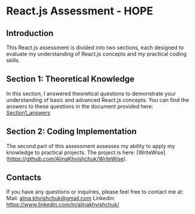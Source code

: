 # React.js Assessment - HOPE

## Introduction

This React.js assessment is divided into two sections, each designed to evaluate my understanding of React.js concepts and my practical coding skills.

## Section 1: Theoretical Knowledge

In this section, I answered theoretical questions to demonstrate your understanding of basic and advanced React.js concepts. You can find the answers to these questions in the document provided here: [Section1_answers](Section1_answers.txt)

## Section 2: Coding Implementation

The second part of this assessment assesses my ability to apply my knowledge to practical projects. The project is here: [WriteWise] (https://github.com/AlinaKhvishchuk/WriteWise).

## Contacts

If you have any questions or inquiries, please feel free to contact me at:
Mail: alina.khvishchuk@gmail.com
Linkedin: https://www.linkedin.com/in/alinakhvishchuk/
